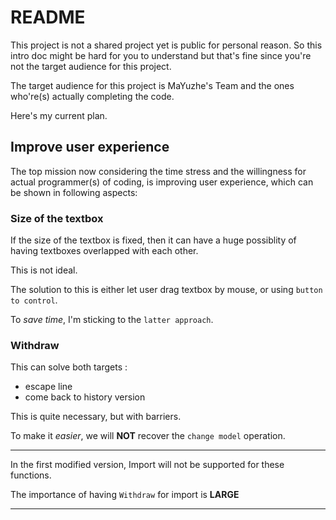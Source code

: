 # README
This project is not a shared project yet is public for personal reason.
So this intro doc might be hard for you to understand but that's fine since you're not the target audience for this project.

The target audience for this project is MaYuzhe's Team and the ones who're(s) actually completing the code.

Here's my current plan.

## Improve user experience

The top mission now considering the time stress and the willingness for actual programmer(s) of coding, is improving user experience, which can be shown in following aspects:

### Size of the textbox

If the size of the textbox is fixed, then it can have a huge possiblity of having textboxes overlapped with each other.

This is not ideal.

The solution to this is either let user drag textbox by mouse, or using `button to control`.

To *save time*, I'm sticking to the `latter approach`.

### Withdraw

This can solve both targets :
* escape line
* come back to history version

This is quite necessary, but with barriers.

To make it *easier*, we will **NOT** recover the `change model` operation.

---

In the first modified version, Import will not be supported for these functions. 

The importance of having `Withdraw` for import is **LARGE**

---
